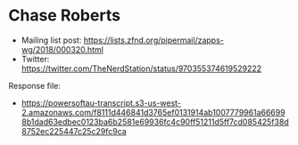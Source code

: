 # Chase Roberts

* Mailing list post: <https://lists.zfnd.org/pipermail/zapps-wg/2018/000320.html>
* Twitter: <https://twitter.com/TheNerdStation/status/970355374619529222>

Response file:

* <https://powersoftau-transcript.s3-us-west-2.amazonaws.com/f8111d446841d3765ef0131914ab1007779961a666998b1dad63edbec0123ba6b2581e69936fc4c90ff51211d5ff7cd085425f38d8752ec225447c25c29fc9ca>
